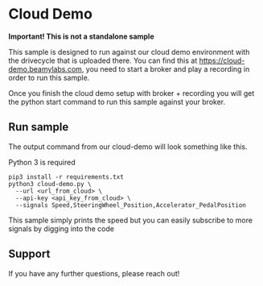 # Cloud Demo

**Important! This is not a standalone sample** 

This sample is designed to run against our cloud demo environment with the drivecycle that is uploaded there.
You can find this at https://cloud-demo.beamylabs.com, you need to start a broker and play a recording in order
to run this sample.

Once you finish the cloud demo setup with broker + recording you will get the python start command to run
this sample against your broker.

## Run sample

The output command from our cloud-demo will look something like this.

Python 3 is required

```
pip3 install -r requirements.txt 
python3 cloud-demo.py \
  --url <url_from_cloud> \
  --api-key <api_key_from_cloud> \
  --signals Speed,SteeringWheel_Position,Accelerator_PedalPosition
```

This sample simply prints the speed but you can easily subscribe to more signals by digging into the code




## Support
If you have any further questions, please reach out!

